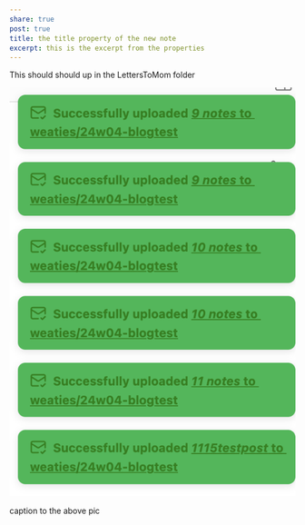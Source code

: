 ```yaml
---
share: true
post: true
title: the title property of the new note
excerpt: this is the excerpt from the properties
---
```







This should should up in the LettersToMom folder


![CleanShot 2024-01-14 at 11.34.38@2x.png](./attachments/CleanShot%202024-01-14%20at%2011.34.38@2x.png)

caption to the above pic